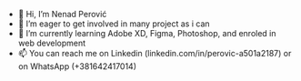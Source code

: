 - 👋 Hi, I’m Nenad Perović
- 👀 I’m eager to get involved in many project as i can
- 🌱 I’m currently learning Adobe XD, Figma, Photoshop, and enroled in web development
- 📫 You can reach me on Linkedin (linkedin.com/in/perovic-a501a2187) or on WhatsApp (+381642417014)

<!---
Nenad028/Nenad028 is a ✨ special ✨ repository because its `README.md` (this file) appears on your GitHub profile.
You can click the Preview link to take a look at your changes.
--->
